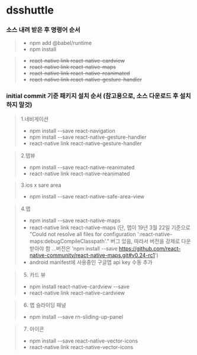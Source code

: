 # dsshuttle

### 소스 내려 받은 후 명령어 순서
> + npm add @babel/runtime
> + npm install 

> + ~~react-native link react-native-cardview~~
> + ~~react-native link react-native-maps~~
> + ~~react-native link react-native-reanimated~~
> + ~~react-native link react-native-gesture-handler~~




### initial commit 기준 패키지 설치 순서 (참고용으로, 소스 다운로드 후 설치 하지 말것)

> 1.네비게이션
> + npm install --save react-navigation
> + npm install --save react-native-gesture-handler
> + react-native link react-native-gesture-handler

> 2.탭뷰
> + npm install --save react-native-reanimated
> + react-native link react-native-reanimated

> 3.ios x sare area
> + npm install --save react-native-safe-area-view

> 4.맵
> + npm install --save react-native-maps
> + react-native link react-native-maps
(단, 맵이 19년 3월 22일 기준으로 "Could not resolve all files for configuration ':react-native-maps:debugCompileClasspath'." 버그 있음, 따라서 버전을 강제로 다운 받아야 함 ...버전은 'npm install --save https://github.com/react-native-community/react-native-maps.git#v0.24-rc1')
> + android manifest에 사용중인 구글맵 api key 수동 추가

> 5. 카드 뷰
> + npm install react-native-cardview --save
> + react-native link react-native-cardview

> 6. 맵 슬라이딩 패널
> + npm install --save rn-sliding-up-panel

> 7. 아이콘
> + npm install --save react-native-vector-icons
> + react-native link react-native-vector-icons
